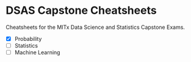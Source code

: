 # DSAS Capstone Cheatsheets

Cheatsheets for the MITx Data Science and Statistics Capstone Exams.

- [x] Probability
- [ ] Statistics
- [ ] Machine Learning
